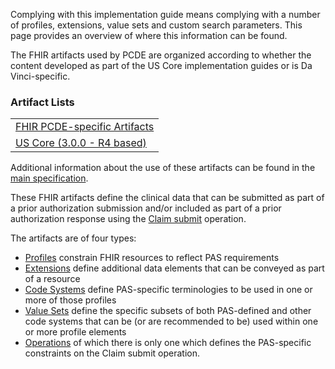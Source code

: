 Complying with this implementation guide means complying with a number of profiles, extensions, value sets and custom search parameters.  This page provides an overview of where this information can be found.

The FHIR artifacts used by PCDE are organized according to whether the content developed as part of the US Core implementation guides or is Da Vinci-specific.

### Artifact Lists
<table>
  <tr>
    <td><a href="artifacts.html">FHIR PCDE-specific Artifacts</a></td>
  </tr>
  <tr>
    <td><a href="http://hl7.org/fhir/us/core/STU3">US Core (3.0.0 - R4 based)</a></td>
  </tr>
</table>

Additional information about the use of these artifacts can be found in the [main specification](spec.html#profiles).


These FHIR artifacts define the clinical data that can be submitted as part of a prior authorization submission and/or included as part of a prior authorization response using the [Claim submit](Claim-submit.html) operation.

The artifacts are of four types:

* [Profiles]({{site.data.fhir.path}}profiling.html) constrain FHIR resources to reflect PAS requirements
* [Extensions]({{site.data.fhir.path}}extensibility.html) define additional data elements that can be conveyed as part of a resource
* [Code Systems]({{site.data.fhir.path}}codesystem.html) define PAS-specific terminologies to be used in one or more of those profiles
* [Value Sets]({{site.data.fhir.path}}valueset.html) define the specific subsets of both PAS-defined and other code systems that can be (or are recommended to be) used within one or more profile elements
* [Operations]({{site.data.fhir.path}}operationdefinition.html) of which there is only one which defines the PAS-specific constraints on the Claim submit operation.

<!-- Todo: examples, capabilitystatement, TestScenario? -->